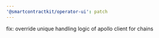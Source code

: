```yaml
---
'@smartcontractkit/operator-ui': patch
---
```


fix: override unique handling logic of apollo client for chains
